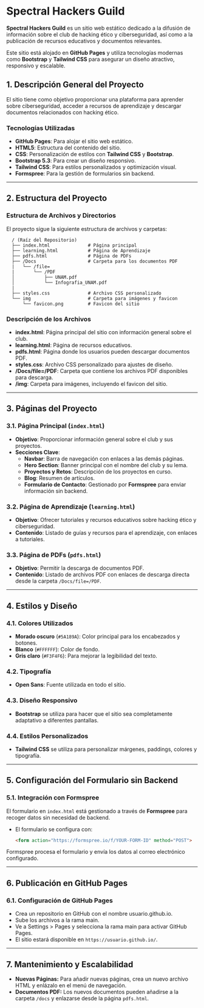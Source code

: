 # Spectral Hackers Guild

**Spectral Hackers Guild** es un sitio web estático dedicado a la difusión de información sobre el club de hacking ético y ciberseguridad, así como a la publicación de recursos educativos y documentos relevantes.

Este sitio está alojado en **GitHub Pages** y utiliza tecnologías modernas como **Bootstrap** y **Tailwind CSS** para asegurar un diseño atractivo, responsivo y escalable.

## 1. Descripción General del Proyecto

El sitio tiene como objetivo proporcionar una plataforma para aprender sobre ciberseguridad, acceder a recursos de aprendizaje y descargar documentos relacionados con hacking ético.

### Tecnologías Utilizadas

- **GitHub Pages**: Para alojar el sitio web estático.
- **HTML5**: Estructura del contenido del sitio.
- **CSS**: Personalización de estilos con **Tailwind CSS** y **Bootstrap**.
- **Bootstrap 5.3**: Para crear un diseño responsivo.
- **Tailwind CSS**: Para estilos personalizados y optimización visual.
- **Formspree**: Para la gestión de formularios sin backend.

---

## 2. Estructura del Proyecto

### Estructura de Archivos y Directorios

El proyecto sigue la siguiente estructura de archivos y carpetas:

  ```
    / (Raíz del Repositorio)
    ├── index.html              # Página principal
    ├── learning.html           # Página de Aprendizaje
    ├── pdfs.html               # Página de PDFs
    ├── /Docs                   # Carpeta para los documentos PDF
    |   └── /file=
    |       └── /PDF
    │           ├── UNAM.pdf
    │           └── Infografia_UNAM.pdf
    |
    ├── styles.css              # Archivo CSS personalizado
    └── img                     # Carpeta para imágenes y favicon
        └── favicon.png         # Favicon del sitio
```

### Descripción de los Archivos

- **index.html**: Página principal del sitio con información general sobre el club.
- **learning.html**: Página de recursos educativos.
- **pdfs.html**: Página donde los usuarios pueden descargar documentos PDF.
- **styles.css**: Archivo CSS personalizado para ajustes de diseño.
- **/Docs/file=/PDF**: Carpeta que contiene los archivos PDF disponibles para descarga.
- **/img**: Carpeta para imágenes, incluyendo el favicon del sitio.

---

## 3. Páginas del Proyecto

### 3.1. Página Principal (`index.html`)

- **Objetivo**: Proporcionar información general sobre el club y sus proyectos.
- **Secciones Clave**:
  - **Navbar**: Barra de navegación con enlaces a las demás páginas.
  - **Hero Section**: Banner principal con el nombre del club y su lema.
  - **Proyectos y Retos**: Descripción de los proyectos en curso.
  - **Blog**: Resumen de artículos.
  - **Formulario de Contacto**: Gestionado por **Formspree** para enviar información sin backend.

### 3.2. Página de Aprendizaje (`learning.html`)

- **Objetivo**: Ofrecer tutoriales y recursos educativos sobre hacking ético y ciberseguridad.
- **Contenido**: Listado de guías y recursos para el aprendizaje, con enlaces a tutoriales.

### 3.3. Página de PDFs (`pdfs.html`)

- **Objetivo**: Permitir la descarga de documentos PDF.
- **Contenido**: Listado de archivos PDF con enlaces de descarga directa desde la carpeta `/Docs/file=/PDF`.

---

## 4. Estilos y Diseño

### 4.1. Colores Utilizados

- **Morado oscuro** (`#5A189A`): Color principal para los encabezados y botones.
- **Blanco** (`#FFFFFF`): Color de fondo.
- **Gris claro** (`#F3F4F6`): Para mejorar la legibilidad del texto.

### 4.2. Tipografía

- **Open Sans**: Fuente utilizada en todo el sitio.

### 4.3. Diseño Responsivo

- **Bootstrap** se utiliza para hacer que el sitio sea completamente adaptativo a diferentes pantallas.

### 4.4. Estilos Personalizados

- **Tailwind CSS** se utiliza para personalizar márgenes, paddings, colores y tipografía.

---

## 5. Configuración del Formulario sin Backend

### 5.1. Integración con Formspree

El formulario en `index.html` está gestionado a través de **Formspree** para recoger datos sin necesidad de backend.

- El formulario se configura con:
  ```html
  <form action="https://formspree.io/f/YOUR-FORM-ID" method="POST">
  ```
  
Formspree procesa el formulario y envía los datos al correo electrónico configurado.

---

## 6. Publicación en GitHub Pages

### 6.1. Configuración de GitHub Pages

- Crea un repositorio en GitHub con el nombre usuario.github.io.
- Sube los archivos a la rama main.
- Ve a Settings > Pages y selecciona la rama main para activar GitHub Pages.
- El sitio estará disponible en `https://usuario.github.io/`.

---

## 7. Mantenimiento y Escalabilidad

- **Nuevas Páginas:** Para añadir nuevas páginas, crea un nuevo archivo HTML y enlázalo en el menú de navegación.
- **Documentos PDF:** Los nuevos documentos pueden añadirse a la carpeta `/docs`  y enlazarse desde la página `pdfs.html`.
